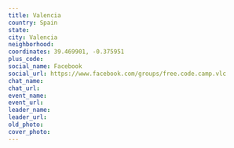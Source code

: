 ```yaml
---
title: Valencia
country: Spain
state: 
city: Valencia
neighborhood: 
coordinates: 39.469901, -0.375951
plus_code:
social_name: Facebook
social_url: https://www.facebook.com/groups/free.code.camp.vlc
chat_name:
chat_url:
event_name:
event_url:
leader_name:
leader_url:
old_photo: 
cover_photo:
---
```

